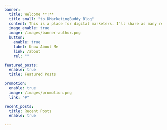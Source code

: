 ```yaml
---
banner:
  title: Welcome **!**
  title_small: "to DMarketingBuddy Blog"
  content: This is a place for digital marketers. I'll share as many resources as I can to help you become an expert in your field.
  image_enable: true
  image: /images/banner-author.png
  button:
    enable: true
    label: Know About Me
    link: /about
    rel: ""

featured_posts:
  enable: true
  title: Featured Posts

promotion:
  enable: true
  image: /images/promotion.png
  link: "#"

recent_posts:
  title: Recent Posts
  enable: true

---
```

